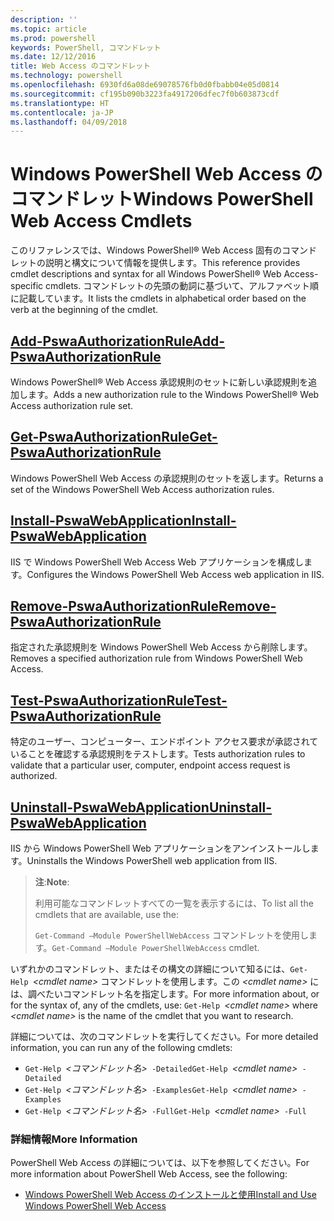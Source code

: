 ```yaml
---
description: ''
ms.topic: article
ms.prod: powershell
keywords: PowerShell, コマンドレット
ms.date: 12/12/2016
title: Web Access のコマンドレット
ms.technology: powershell
ms.openlocfilehash: 6930fd6a08de69078576fb0d0fbabb04e05d0814
ms.sourcegitcommit: cf195b090b3223fa4917206dfec7f0b603873cdf
ms.translationtype: HT
ms.contentlocale: ja-JP
ms.lasthandoff: 04/09/2018
---
```

# <a name="windows-powershell-web-access-cmdlets"></a><span data-ttu-id="70daf-103">Windows PowerShell Web Access のコマンドレット</span><span class="sxs-lookup"><span data-stu-id="70daf-103">Windows PowerShell Web Access Cmdlets</span></span>

<span data-ttu-id="70daf-104">このリファレンスでは、Windows PowerShell® Web Access 固有のコマンドレットの説明と構文について情報を提供します。</span><span class="sxs-lookup"><span data-stu-id="70daf-104">This reference provides cmdlet descriptions and syntax for all Windows PowerShell® Web Access-specific cmdlets.</span></span> <span data-ttu-id="70daf-105">コマンドレットの先頭の動詞に基づいて、アルファベット順に記載しています。</span><span class="sxs-lookup"><span data-stu-id="70daf-105">It lists the cmdlets in alphabetical order based on the verb at the beginning of the cmdlet.</span></span>

## <a name="add-pswaauthorizationruleadd-pswaauthorizationrulemd"></a>[<span data-ttu-id="70daf-106">Add-PswaAuthorizationRule</span><span class="sxs-lookup"><span data-stu-id="70daf-106">Add-PswaAuthorizationRule</span></span>](add-pswaauthorizationrule.md)

<span data-ttu-id="70daf-107">Windows PowerShell® Web Access 承認規則のセットに新しい承認規則を追加します。</span><span class="sxs-lookup"><span data-stu-id="70daf-107">Adds a new authorization rule to the Windows PowerShell® Web Access authorization rule set.</span></span>

## <a name="get-pswaauthorizationruleget-pswaauthorizationrulemd"></a>[<span data-ttu-id="70daf-108">Get-PswaAuthorizationRule</span><span class="sxs-lookup"><span data-stu-id="70daf-108">Get-PswaAuthorizationRule</span></span>](get-pswaauthorizationrule.md)

<span data-ttu-id="70daf-109">Windows PowerShell Web Access の承認規則のセットを返します。</span><span class="sxs-lookup"><span data-stu-id="70daf-109">Returns a set of the Windows PowerShell Web Access authorization rules.</span></span>

## <a name="install-pswawebapplicationinstall-pswawebapplicationmd"></a>[<span data-ttu-id="70daf-110">Install-PswaWebApplication</span><span class="sxs-lookup"><span data-stu-id="70daf-110">Install-PswaWebApplication</span></span>](install-pswawebapplication.md)

<span data-ttu-id="70daf-111">IIS で Windows PowerShell Web Access Web アプリケーションを構成します。</span><span class="sxs-lookup"><span data-stu-id="70daf-111">Configures the Windows PowerShell Web Access web application in IIS.</span></span>

## <a name="remove-pswaauthorizationruleremove-pswaauthorizationrulemd"></a>[<span data-ttu-id="70daf-112">Remove-PswaAuthorizationRule</span><span class="sxs-lookup"><span data-stu-id="70daf-112">Remove-PswaAuthorizationRule</span></span>](remove-pswaauthorizationrule.md)

<span data-ttu-id="70daf-113">指定された承認規則を Windows PowerShell Web Access から削除します。</span><span class="sxs-lookup"><span data-stu-id="70daf-113">Removes a specified authorization rule from Windows PowerShell Web Access.</span></span>

## <a name="test-pswaauthorizationruletest-pswaauthorizationrulemd"></a>[<span data-ttu-id="70daf-114">Test-PswaAuthorizationRule</span><span class="sxs-lookup"><span data-stu-id="70daf-114">Test-PswaAuthorizationRule</span></span>](test-pswaauthorizationrule.md)

<span data-ttu-id="70daf-115">特定のユーザー、コンピューター、エンドポイント アクセス要求が承認されていることを確認する承認規則をテストします。</span><span class="sxs-lookup"><span data-stu-id="70daf-115">Tests authorization rules to validate that a particular user, computer, endpoint access request is authorized.</span></span>

## <a name="uninstall-pswawebapplicationuninstall-pswawebapplicationmd"></a>[<span data-ttu-id="70daf-116">Uninstall-PswaWebApplication</span><span class="sxs-lookup"><span data-stu-id="70daf-116">Uninstall-PswaWebApplication</span></span>](uninstall-pswawebapplication.md)

<span data-ttu-id="70daf-117">IIS から Windows PowerShell Web アプリケーションをアンインストールします。</span><span class="sxs-lookup"><span data-stu-id="70daf-117">Uninstalls the Windows PowerShell web application from IIS.</span></span>

><span data-ttu-id="70daf-118">**注**:</span><span class="sxs-lookup"><span data-stu-id="70daf-118">**Note**:</span></span>
>
><span data-ttu-id="70daf-119">利用可能なコマンドレットすべての一覧を表示するには、</span><span class="sxs-lookup"><span data-stu-id="70daf-119">To list all the cmdlets that are available, use the:</span></span>
>
> <span data-ttu-id="70daf-120">`Get-Command –Module PowerShellWebAccess` コマンドレットを使用します。</span><span class="sxs-lookup"><span data-stu-id="70daf-120">`Get-Command –Module PowerShellWebAccess` cmdlet.</span></span>

<span data-ttu-id="70daf-121">いずれかのコマンドレット、またはその構文の詳細について知るには、`Get-Help `*&lt;cmdlet name&gt;* コマンドレットを使用します。この *&lt;cmdlet name&gt;* には、調べたいコマンドレット名を指定します。</span><span class="sxs-lookup"><span data-stu-id="70daf-121">For more information about, or for the syntax of, any of the cmdlets, use: `Get-Help `*&lt;cmdlet name&gt;* where *&lt;cmdlet name&gt;* is the name of the cmdlet that you want to research.</span></span>

<span data-ttu-id="70daf-122">詳細については、次のコマンドレットを実行してください。</span><span class="sxs-lookup"><span data-stu-id="70daf-122">For more detailed information, you can run any of the following cmdlets:</span></span>

- <span data-ttu-id="70daf-123">`Get-Help `*&lt;コマンドレット名&gt;*` -Detailed`</span><span class="sxs-lookup"><span data-stu-id="70daf-123">`Get-Help `*&lt;cmdlet name&gt;*` -Detailed`</span></span>
- <span data-ttu-id="70daf-124">`Get-Help `*&lt;コマンドレット名&gt;*` -Examples`</span><span class="sxs-lookup"><span data-stu-id="70daf-124">`Get-Help `*&lt;cmdlet name&gt;*` -Examples`</span></span>
- <span data-ttu-id="70daf-125">`Get-Help `*&lt;コマンドレット名&gt;*` -Full`</span><span class="sxs-lookup"><span data-stu-id="70daf-125">`Get-Help `*&lt;cmdlet name&gt;*` -Full`</span></span>

### <a name="more-information"></a><span data-ttu-id="70daf-126">詳細情報</span><span class="sxs-lookup"><span data-stu-id="70daf-126">More Information</span></span>

<span data-ttu-id="70daf-127">PowerShell Web Access の詳細については、以下を参照してください。</span><span class="sxs-lookup"><span data-stu-id="70daf-127">For more information about PowerShell Web Access, see the following:</span></span>

- [<span data-ttu-id="70daf-128">Windows PowerShell Web Access のインストールと使用</span><span class="sxs-lookup"><span data-stu-id="70daf-128">Install and Use Windows PowerShell Web Access</span></span>](../install-and-use-windows-powershell-web-access.md)